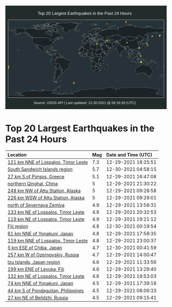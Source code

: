 ![Map](./map.png)

# Top 20 Largest Earthquakes in the Past 24 Hours

| Location | Mag | Date and Time (UTC) |
|:---|:---|:---|
| [121 km NNE of Lospalos, Timor Leste](https://earthquake.usgs.gov/earthquakes/eventpage/us7000g7lx) | 7.3 | 12-29-2021 18:25:51 |
| [South Sandwich Islands region](https://earthquake.usgs.gov/earthquakes/eventpage/us7000g7w5) | 5.7 | 12-30-2021 04:58:15 |
| [27 km S of Pýrgos, Greece](https://earthquake.usgs.gov/earthquakes/eventpage/us6000gg5p) | 5.1 | 12-29-2021 16:47:08 |
| [northern Qinghai, China](https://earthquake.usgs.gov/earthquakes/eventpage/us7000g7t4) | 5 | 12-29-2021 21:30:22 |
| [248 km NW of Attu Station, Alaska](https://earthquake.usgs.gov/earthquakes/eventpage/us6000gg2x) | 5 | 12-29-2021 09:28:58 |
| [226 km WSW of Attu Station, Alaska](https://earthquake.usgs.gov/earthquakes/eventpage/ak021gohmccu) | 5 | 12-29-2021 09:29:01 |
| [north of Severnaya Zemlya](https://earthquake.usgs.gov/earthquakes/eventpage/us6000gg4h) | 4.9 | 12-29-2021 13:58:31 |
| [133 km NE of Lospalos, Timor Leste](https://earthquake.usgs.gov/earthquakes/eventpage/us7000g7s9) | 4.9 | 12-29-2021 20:32:53 |
| [119 km NE of Lospalos, Timor Leste](https://earthquake.usgs.gov/earthquakes/eventpage/us7000g7rd) | 4.9 | 12-29-2021 19:21:12 |
| [Fiji region](https://earthquake.usgs.gov/earthquakes/eventpage/us7000g7un) | 4.8 | 12-30-2021 00:19:54 |
| [61 km NNE of Yonakuni, Japan](https://earthquake.usgs.gov/earthquakes/eventpage/us7000g7lu) | 4.8 | 12-29-2021 17:58:35 |
| [119 km NNE of Lospalos, Timor Leste](https://earthquake.usgs.gov/earthquakes/eventpage/us7000g7u7) | 4.8 | 12-29-2021 23:00:37 |
| [5 km ESE of Chiba, Japan](https://earthquake.usgs.gov/earthquakes/eventpage/us7000g7ut) | 4.7 | 12-30-2021 00:41:59 |
| [257 km W of Ozernovskiy, Russia](https://earthquake.usgs.gov/earthquakes/eventpage/us6000gg4i) | 4.7 | 12-29-2021 14:00:47 |
| [Izu Islands, Japan region](https://earthquake.usgs.gov/earthquakes/eventpage/us6000gg3k) | 4.6 | 12-29-2021 11:33:56 |
| [199 km ENE of Levuka, Fiji](https://earthquake.usgs.gov/earthquakes/eventpage/us6000gg4d) | 4.6 | 12-29-2021 13:29:40 |
| [132 km NE of Lospalos, Timor Leste](https://earthquake.usgs.gov/earthquakes/eventpage/us7000g7ru) | 4.6 | 12-29-2021 19:53:03 |
| [74 km NNE of Yonakuni, Japan](https://earthquake.usgs.gov/earthquakes/eventpage/us7000g7ll) | 4.5 | 12-29-2021 17:39:18 |
| [44 km S of Pondaguitan, Philippines](https://earthquake.usgs.gov/earthquakes/eventpage/us6000gg2d) | 4.5 | 12-29-2021 08:06:33 |
| [27 km NE of Belidzhi, Russia](https://earthquake.usgs.gov/earthquakes/eventpage/us6000gg2v) | 4.5 | 12-29-2021 09:15:41 |
